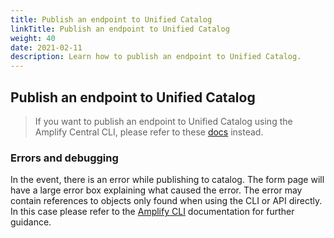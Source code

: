 ```yaml
---
title: Publish an endpoint to Unified Catalog
linkTitle: Publish an endpoint to Unified Catalog
weight: 40
date: 2021-02-11
description: Learn how to publish an endpoint to Unified Catalog.
---
```


## Publish an endpoint to Unified Catalog



> If you want to publish an endpoint to Unified Catalog using the Amplify Central CLI, please refer to these [docs](/docs/central/cli_central/cli_publish) instead.


### Errors and debugging

In the event, there is an error while publishing to catalog. The form page will have a large error box explaining what caused the error. The error may contain references to objects only found when using the CLI or API directly. In this case please refer to the [Amplify CLI](/docs/central/cli_central/cli_publish) documentation for further guidance.
